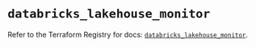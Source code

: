 # `databricks_lakehouse_monitor`

Refer to the Terraform Registry for docs: [`databricks_lakehouse_monitor`](https://registry.terraform.io/providers/databricks/databricks/1.53.0/docs/resources/lakehouse_monitor).
